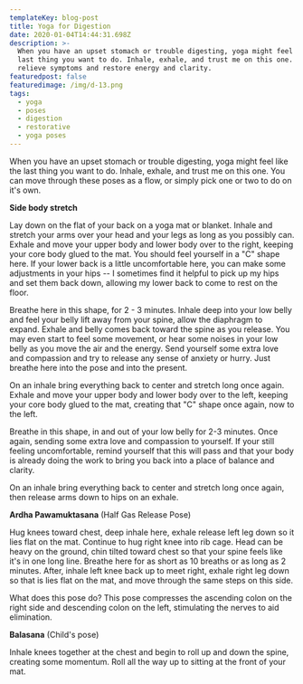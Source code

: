 ```yaml
---
templateKey: blog-post
title: Yoga for Digestion
date: 2020-01-04T14:44:31.698Z
description: >-
  When you have an upset stomach or trouble digesting, yoga might feel like the
  last thing you want to do. Inhale, exhale, and trust me on this one.  Time to
  relieve symptoms and restore energy and clarity.  
featuredpost: false
featuredimage: /img/d-13.png
tags:
  - yoga
  - poses
  - digestion
  - restorative
  - yoga poses
---
```

When you have an upset stomach or trouble digesting, yoga might feel like the last thing you want to do. Inhale, exhale, and trust me on this one.  You can move through these poses as a flow, or simply pick one or two to do on it's own.

**Side body stretch**

Lay down on the flat of your back on a yoga mat or blanket. Inhale and stretch your arms over your head and your legs as long as you possibly can.  Exhale and move your upper body and lower body over to the right, keeping your core body glued to the mat.  You should feel yourself in a "C" shape here.  If your lower back is a little uncomfortable here, you can make some adjustments in your hips -- I sometimes find it helpful to pick up my hips and set them back down, allowing my lower back to come to rest on the floor.  

Breathe here in this shape, for 2 - 3 minutes.  Inhale deep into your low belly and feel your belly lift away from your spine, allow the diaphragm to expand.  Exhale and belly comes back toward the spine as you release.  You may even start to feel some movement, or hear some noises in your low belly as you move the air and the energy.  Send yourself some extra love and compassion and try to release any sense of anxiety or hurry.  Just breathe here into the pose and into the present.  

On an inhale bring everything back to center and stretch long once again. Exhale and move your upper body and lower body over to the left, keeping your core body glued to the mat, creating that "C" shape once again, now to the left.  

Breathe in this shape, in and out of your low belly for 2-3 minutes.  Once again, sending some extra love and compassion to yourself.  If your still feeling uncomfortable, remind yourself that this will pass and that your body is already doing the work to bring you back into a place of balance and clarity.  

On an inhale bring everything back to center and stretch long once again, then release arms down to hips on an exhale.  

**Ardha Pawamuktasana** (Half Gas Release Pose)

Hug knees toward chest, deep inhale here, exhale release left leg down so it lies flat on the mat. Continue to hug right knee into rib cage.  Head can be heavy on the ground,  chin tilted toward chest so that your spine feels like it's in one long line.  Breathe here for as short as 10 breaths or as long as 2 minutes.  After, inhale left knee back up to meet right, exhale right leg down so that is lies flat on the mat, and move through the same steps on this side.

What does this pose do? This pose compresses the ascending colon on the right side and descending colon on the left, stimulating the nerves to aid elimination.

**Balasana** (Child's pose)

Inhale knees together at the chest and begin to roll up and down the spine, creating some momentum.  Roll all the way up to sitting at the front of your mat.
